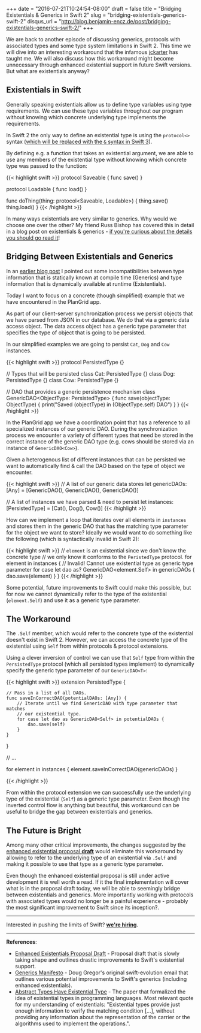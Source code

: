+++
date = "2016-07-21T10:24:54-08:00"
draft = false
title = "Bridging Existentials & Generics in Swift 2"
slug = "bridging-existentials-generics-swift-2"
disqus_url = "http://blog.benjamin-encz.de/post/bridging-existentials-generics-swift-2/"
+++

We are back to another episode of discussing generics, protocols with associated types and some type system limitations in Swift 2. This time we will dive into an interesting workaround that the infamous [jckarter](https://twitter.com/jckarter) has taught me. We will also discuss how this workaround might become unnecessary through enhanced existential support in future Swift versions. But what are existentials anyway?

<!--more-->

## Existentials in Swift

Generally speaking existentials allow us to define type variables using type requirements. We can use these type variables throughout our program without knowing which concrete underlying type implements the requirements.

In Swift 2 the only way to define an existential type is using the `protocol<>` syntax ([which will be replaced with the `&` syntax in Swift 3](https://github.com/apple/swift-evolution/blob/master/proposals/0095-any-as-existential.md)).

By defining e.g. a function that takes an existential argument, we are able to use any members of the existential type without knowing which concrete type was passed to the function:

{{< highlight swift >}}
protocol Saveable {
    func save()
}

protocol Loadable {
    func load()
}

func doThing(thing: protocol<Saveable, Loadable>) {
    thing.save()
    thing.load()
}
{{< /highlight >}}

In many ways existentials are very similar to generics. Why would we choose one over the other? My friend Russ Bishop has covered this in detail in a blog post on existentials & generics - [if you're curious about the details you should go read it](http://www.russbishop.net/swift-associated-types-cont)!


## Bridging Between Existentials and Generics

In an [earlier blog post](http://blog.benjamin-encz.de/post/compile-time-vs-runtime-type-checking-swift/) I pointed out some incompatibilities between type information that is statically known at compile time (Generics) and type information that is dynamically available at runtime (Existentials).

Today I want to focus on a concrete (though simplified) example that we have encountered in the PlanGrid app. 

As part of our client-server synchronization process we persist objects that we have parsed from JSON in our database. We do that via a generic data access object. The data access object has a generic type parameter that specifies the type of object that is going to be persisted.

In our simplified examples we are going to persist `Cat`, `Dog` and `Cow` instances.

{{< highlight swift >}}
protocol PersistedType {}

// Types that will be persisted
class Cat: PersistedType {}
class Dog: PersistedType {}
class Cow: PersistedType {}

// DAO that provides a generic persistence mechanism
class GenericDAO<ObjectType: PersistedType> {
    func save(objectType: ObjectType) {
        print("Saved \(objectType) in \(ObjectType.self) DAO")
    }
}
{{< /highlight >}}

In the PlanGrid app we have a coordination point that has a reference to all specialized instances of our generic DAO. During the synchronization process we encounter a variety of different types that need be stored in the correct instance of the generic DAO type (e.g. cows should be stored via an instance of `GenericDAO<Cow>`).

Given a heterogenous list of different instances that can be persisted we want to automatically find & call the DAO based on the type of object we encounter.

{{< highlight swift >}}
// A list of our generic data stores
let genericDAOs: [Any] = [GenericDAO<Cat>(), GenericDAO<Dog>(), GenericDAO<Cow>()]

// A list of instances we have parsed & need to persist
let instances: [PersistedType] = [Cat(), Dog(), Cow()]
{{< /highlight >}}

How can we implement a loop that iterates over all elements in `instances` and stores them in the generic DAO that has the matching type parameter for the object we want to store?
Ideally we would want to do something like the following (which is syntactically invalid in Swift 2):

{{< highlight swift >}}
// `element` is an existential since we don't know the concrete type
// we only know it conforms to the `PeristedType` protocol.
for element in instances {
    // Invalid! Cannot use existential type as generic type parameter
    for case let dao as? GenericDAO<element.Self> in genericDAOs {
        dao.save(element)
    }
}
{{< /highlight >}}

Some potential, future improvements to Swift could make this possible, but for now we cannot dynamically refer to the type of the existential (`element.Self`) and use it as a generic type parameter.

## The Workaround

The `.Self` member, which would refer to the concrete type of the existential doesn't exist in Swift 2. However, we can access the concrete type of the existential using `Self` from within protocols & protocol extensions. 

Using a clever inversion of control we can use that `Self` type from within the `PersistedType` protocol (which all persisted types implement) to dynamically specify the generic type parameter of our `GenericDAO<T>`:

{{< highlight swift >}}
extension PersistedType {

    // Pass in a list of all DAOs.
    func saveInCorrectDAO(potentialDAOs: [Any]) {
    	// Iterate until we find GenericDAO with type parameter that matches
    	// our existential type.
        for case let dao as GenericDAO<Self> in potentialDAOs {
            dao.save(self)
        }
    }

}

// ...

for element in instances {
    element.saveInCorrectDAO(genericDAOs)
}

{{< /highlight >}}

From within the protocol extension we can successfully use the underlying type of the existential (`Self`) as a generic type parameter.
Even though the inverted control flow is anything but beautiful, this workaround can be useful to bridge the gap between existentials and generics.

## The Future is Bright

Among many other critical improvements, the changes suggested by the [enhanced existential proposal **draft**](https://github.com/austinzheng/swift-evolution/blob/az-existentials/proposals/XXXX-enhanced-existentials.md) would eliminate this workaround by allowing to refer to the underlying type of an existential via `.Self` and making it possible to use that type as a generic type parameter.

Even though the enhanced existential proposal is still under active development it is well worth a read. If it the final implementation will cover what is in the proposal draft today, we will be able to seemingly bridge between existentials and generics. More importantly working with protocols with associated types would no longer be a painful experience - probably the most significant improvement to Swift since its inception?.

---

Interested in pushing the limits of Swift? **[we're hiring](http://grnh.se/8fcutd)**.

---

**References**:

- [Enhanced Existentials Proposal Draft](https://github.com/austinzheng/swift-evolution/blob/az-existentials/proposals/XXXX-enhanced-existentials.md) - Proposal draft that is slowly taking shape and outlines drastic improvements to Swift's existential support.
- [Generics Manifesto](https://github.com/apple/swift/blob/c39da37525255d3bc141038ff567b4aca57d316e/docs/GenericsManifesto.md) - Doug Gregor's original swift-evolution email that outlines various potential improvements to Swift's generics (including enhanced existentials).
- [Abstract Types Have Existential Type](http://theory.stanford.edu/~jcm/papers/mitch-plotkin-88.pdf) - The paper that formalized the idea of existential types in programming languages. Most relevant quote for my understanding of existentials: "Existential types provide just enough information to verify the matching condition [...], without providing any information about the representation of the carrier or the algorithms used to implement the operations.".